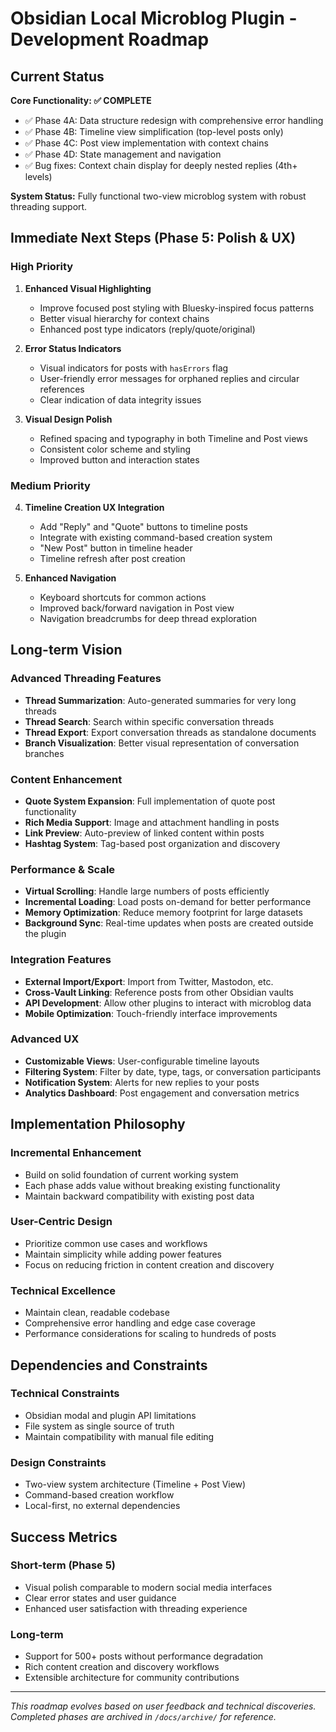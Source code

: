 # Obsidian Local Microblog Plugin - Development Roadmap

## Current Status

**Core Functionality: ✅ COMPLETE**
- ✅ Phase 4A: Data structure redesign with comprehensive error handling
- ✅ Phase 4B: Timeline view simplification (top-level posts only)
- ✅ Phase 4C: Post view implementation with context chains
- ✅ Phase 4D: State management and navigation
- ✅ Bug fixes: Context chain display for deeply nested replies (4th+ levels)

**System Status:** Fully functional two-view microblog system with robust threading support.

## Immediate Next Steps (Phase 5: Polish & UX)

### High Priority
1. **Enhanced Visual Highlighting**
   - Improve focused post styling with Bluesky-inspired focus patterns
   - Better visual hierarchy for context chains
   - Enhanced post type indicators (reply/quote/original)

2. **Error Status Indicators**
   - Visual indicators for posts with `hasErrors` flag
   - User-friendly error messages for orphaned replies and circular references
   - Clear indication of data integrity issues

3. **Visual Design Polish**
   - Refined spacing and typography in both Timeline and Post views
   - Consistent color scheme and styling
   - Improved button and interaction states

### Medium Priority
4. **Timeline Creation UX Integration**
   - Add "Reply" and "Quote" buttons to timeline posts
   - Integrate with existing command-based creation system
   - "New Post" button in timeline header
   - Timeline refresh after post creation

5. **Enhanced Navigation**
   - Keyboard shortcuts for common actions
   - Improved back/forward navigation in Post view
   - Navigation breadcrumbs for deep thread exploration

## Long-term Vision

### Advanced Threading Features
- **Thread Summarization**: Auto-generated summaries for very long threads
- **Thread Search**: Search within specific conversation threads
- **Thread Export**: Export conversation threads as standalone documents
- **Branch Visualization**: Better visual representation of conversation branches

### Content Enhancement
- **Quote System Expansion**: Full implementation of quote post functionality
- **Rich Media Support**: Image and attachment handling in posts
- **Link Preview**: Auto-preview of linked content within posts
- **Hashtag System**: Tag-based post organization and discovery

### Performance & Scale
- **Virtual Scrolling**: Handle large numbers of posts efficiently
- **Incremental Loading**: Load posts on-demand for better performance
- **Memory Optimization**: Reduce memory footprint for large datasets
- **Background Sync**: Real-time updates when posts are created outside the plugin

### Integration Features
- **External Import/Export**: Import from Twitter, Mastodon, etc.
- **Cross-Vault Linking**: Reference posts from other Obsidian vaults
- **API Development**: Allow other plugins to interact with microblog data
- **Mobile Optimization**: Touch-friendly interface improvements

### Advanced UX
- **Customizable Views**: User-configurable timeline layouts
- **Filtering System**: Filter by date, type, tags, or conversation participants
- **Notification System**: Alerts for new replies to your posts
- **Analytics Dashboard**: Post engagement and conversation metrics

## Implementation Philosophy

### Incremental Enhancement
- Build on solid foundation of current working system
- Each phase adds value without breaking existing functionality
- Maintain backward compatibility with existing post data

### User-Centric Design
- Prioritize common use cases and workflows
- Maintain simplicity while adding power features
- Focus on reducing friction in content creation and discovery

### Technical Excellence
- Maintain clean, readable codebase
- Comprehensive error handling and edge case coverage
- Performance considerations for scaling to hundreds of posts

## Dependencies and Constraints

### Technical Constraints
- Obsidian modal and plugin API limitations
- File system as single source of truth
- Maintain compatibility with manual file editing

### Design Constraints
- Two-view system architecture (Timeline + Post View)
- Command-based creation workflow
- Local-first, no external dependencies

## Success Metrics

### Short-term (Phase 5)
- Visual polish comparable to modern social media interfaces
- Clear error states and user guidance
- Enhanced user satisfaction with threading experience

### Long-term
- Support for 500+ posts without performance degradation
- Rich content creation and discovery workflows
- Extensible architecture for community contributions

---

*This roadmap evolves based on user feedback and technical discoveries. Completed phases are archived in `/docs/archive/` for reference.*